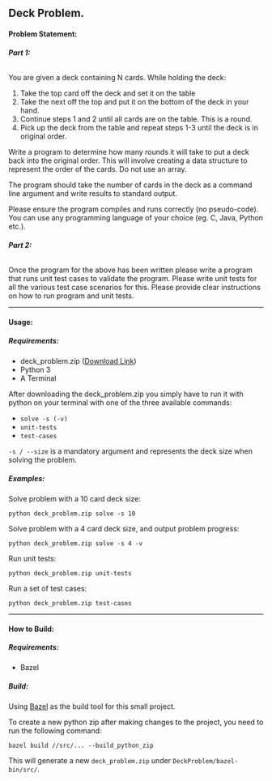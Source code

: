 ## Deck Problem.

#### **Problem Statement:**

###### **Part 1:**

You are given a deck containing N cards. While holding the deck:

1. Take the top card off the deck and set it on the table
2. Take the next off the top and put it on the bottom of the deck in your hand.
3. Continue steps 1 and 2 until all cards are on the table. This is a round.
4. Pick up the deck from the table and repeat steps 1-3 until the deck is in original order.

Write a program to determine how many rounds it will take to put a deck back into the original order. This will involve creating a data structure to represent the order of the cards. Do not use an array.

The program should take the number of cards in the deck as a command line argument and write results to standard output.

Please ensure the program compiles and runs correctly (no pseudo-code). You can use any programming language of your choice (eg. C, Java, Python etc.).


###### **Part 2:**

Once the program for the above has been written please write a program that runs unit test cases to validate the program. Please write unit tests for all the various test case scenarios for this.
Please provide clear instructions on how to run program and unit tests.


---

#### **Usage:**

##### Requirements:
- deck_problem.zip ([Download Link](https://github.com/JoseLGonza/DeckProblem/raw/main-problem-functionality/deck_problem.zip))
- Python 3
- A Terminal



After downloading the deck_problem.zip you simply have to run it with python on your terminal with one of the three available commands:
- `solve -s (-v)`
- `unit-tests`
- `test-cases`

`-s / --size` is a mandatory argument and represents the deck size when solving the problem.

##### Examples:

Solve problem with a 10 card deck size:

`python deck_problem.zip solve -s 10`

Solve problem with a 4 card deck size, and output problem progress:

`python deck_problem.zip solve -s 4 -v`

Run unit tests:

`python deck_problem.zip unit-tests`

Run a set of test cases:

`python deck_problem.zip test-cases`


---

#### **How to Build:**

##### Requirements:
- Bazel


##### Build:
Using [Bazel](https://github.com/bazelbuild/bazel) as the build tool for this small project.

To create a new python zip after making changes to the project, you need to run the following command:

`bazel build //src/... --build_python_zip`

This will generate a new `deck_problem.zip` under `DeckProblem/bazel-bin/src/`.